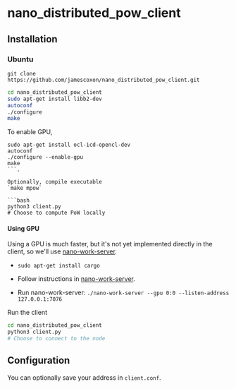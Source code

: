 # nano_distributed_pow_client

## Installation

### Ubuntu
`git clone https://github.com/jamescoxon/nano_distributed_pow_client.git`

```bash
cd nano_distributed_pow_client
sudo apt-get install libb2-dev
autoconf
./configure
make
```

To enable GPU,
```
sudo apt-get install ocl-icd-opencl-dev
autoconf
./configure --enable-gpu
make
```.

Optionally, compile executable
`make mpow`

```bash
python3 client.py
# Choose to compute PoW locally
```

#### Using GPU

Using a GPU is much faster, but it's not yet implemented directly in the client, so we'll use [nano-work-server](https://github.com/nanocurrency/nano-work-server/tree/master).

- `sudo apt-get install cargo`

- Follow instructions in [nano-work-server](https://github.com/nanocurrency/nano-work-server/tree/master).

- Run nano-work-server: `./nano-work-server --gpu 0:0 --listen-address 127.0.0.1:7076`

Run the client

```bash
cd nano_distributed_pow_client
python3 client.py
# Choose to connect to the node
```

## Configuration

You can optionally save your address in `client.conf`.
